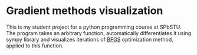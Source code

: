 # Gradient methods visualization

This is my student project for a python programming course at SPbSTU.
The program takes an arbitrary function, automatically differentiates it using sympy library and visualizes iterations of [BFGS](https://en.wikipedia.org/wiki/Broyden–Fletcher–Goldfarb–Shanno_algorithm) optimization method, applied to this function.


